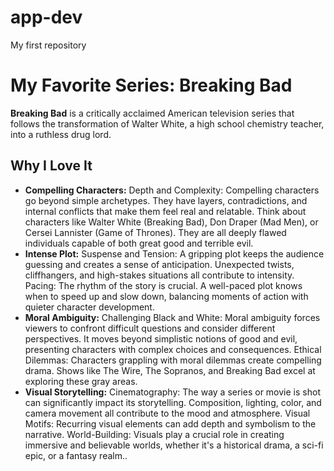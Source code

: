 # app-dev
My first repository
# My Favorite Series: Breaking Bad

**Breaking Bad** is a critically acclaimed American television series that follows the transformation of Walter White, a high school chemistry teacher, into a ruthless drug lord. 

## Why I Love It

* **Compelling Characters:** Depth and Complexity: Compelling characters go beyond simple archetypes. They have layers, contradictions, and internal conflicts that make them feel real and relatable. Think about characters like Walter White (Breaking Bad), Don Draper (Mad Men), or Cersei Lannister (Game of Thrones). They are all deeply flawed individuals capable of both great good and terrible evil.
* **Intense Plot:** Suspense and Tension: A gripping plot keeps the audience guessing and creates a sense of anticipation. Unexpected twists, cliffhangers, and high-stakes situations all contribute to intensity. Pacing: The rhythm of the story is crucial. A well-paced plot knows when to speed up and slow down, balancing moments of action with quieter character development.
* **Moral Ambiguity:** Challenging Black and White: Moral ambiguity forces viewers to confront difficult questions and consider different perspectives. It moves beyond simplistic notions of good and evil, presenting characters with complex choices and consequences.
Ethical Dilemmas: Characters grappling with moral dilemmas create compelling drama. Shows like The Wire, The Sopranos, and Breaking Bad excel at exploring these gray areas.
* **Visual Storytelling:** Cinematography: The way a series or movie is shot can significantly impact its storytelling. Composition, lighting, color, and camera movement all contribute to the mood and atmosphere.
Visual Motifs: Recurring visual elements can add depth and symbolism to the narrative.
World-Building: Visuals play a crucial role in creating immersive and believable worlds, whether it's a historical drama, a sci-fi epic, or a fantasy realm..
